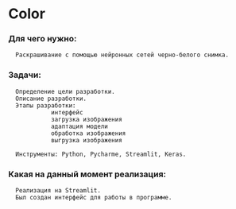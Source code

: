 # Color
### Для чего нужно:   
      Раскрашивание с помощью нейронных сетей черно-белого снимка.      
### Задачи:   
      Определение цели разработки.    
      Описание разработки.  
      Этапы разработки:
                интерфейс 
                загрузка изображения
                адаптация модели
                обработка изображения 
                выгрузка изображения
                
      Инструменты: Python, Pycharme, Streamlit, Keras.
### Какая на данный момент реализация: 
      Реализация на Streamlit. 
      Был создан интерфейс для работы в программе.
      

